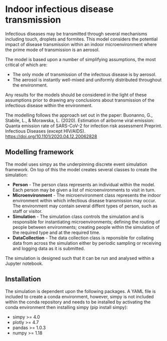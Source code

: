# Indoor infectious disease transmission
Infectious diseases may be transmitted through several mechanisms including touch, droplets and formites. This model considers the potential impact of disease transmission within an indoor microenvironment where the prime mode of transmission is an aerosol.

The model is based upon a number of simplifying assumptions, the most critical of which are:
* The only mode of transmission of the infectous disease is by aerosol.
* The aerosol is instantly well-mixed and uniformly distributed throughout the environment.

Any results for the models should be considered in the light of these assumptions prior to drawing any conclusions about transmission of the infectious disease within the environment.

The modelling follows the approach set out in the paper: Buonanno, G., Stabile, L., & Morawska, L. (2020). Estimation of airborne viral emission: Quanta emission rate of SARS-CoV-2 for infection risk assessment Preprint. Infectious Diseases (except HIV/AIDS). https://doi.org/10.1101/2020.04.12.20062828

## Modelling framework
The model uses simpy as the underpinning discrete event simulation framework. On top of this the model creates several classes to create the simulation:
* **Person** - The person class represents an individual within the model. Each person may be given a list of microenvironments to visit in turn.
* **Microenvironment** - The microenvironment class represents the indoor environment within which infectious disease transmission may occur. The environment may contain several diffent types of person, such as staff or visitor.
* **Simulation** - The simulation class controls the simulation and is responsible for instantiating microenvironments; defining the routing of people between environments; creating people within the simulation of the required type and at the required time.
* **DataCollection** - The data collection class is reponsible for collating data from across the simulation either by periodic sampling or receiving and logging data as it is submitted.

The simulation is designed such that it can be run and analysed within a Jupyter notebook.


## Installation
The simulation is dependent upon the following packages. A YAML file is included to create a conda environment, however, simpy is not included within the conda repository and needs to be installed by activating the conda environment then installing simpy (pip install simpy):
* simpy >= 4.0
* plotly >= 4.7
* pandas >= 1.0.3
* numpy >= 1.18